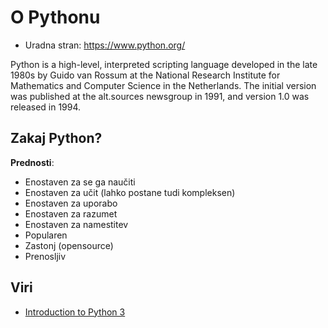 # O Pythonu

- Uradna stran: https://www.python.org/

Python is a high-level, interpreted scripting language developed in the late 1980s by Guido van Rossum at the National Research Institute for Mathematics and Computer Science in the Netherlands. The initial version was published at the alt.sources newsgroup in 1991, and version 1.0 was released in 1994.

## Zakaj Python?
**Prednosti**:
- Enostaven za se ga naučiti
- Enostaven za učit (lahko postane tudi kompleksen)
- Enostaven za uporabo
- Enostaven za razumet
- Enostaven za namestitev
- Popularen
- Zastonj (opensource)
- Prenosljiv

## Viri
- [Introduction to Python 3](https://realpython.com/python-introduction/)
